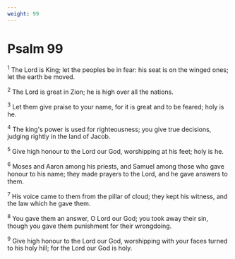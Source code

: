 ```yaml
---
weight: 99
---
```


# Psalm 99

<sup>1</sup> The Lord is King; let the peoples be in fear: his seat is on the winged ones; let the earth be moved. 

<sup>2</sup> The Lord is great in Zion; he is high over all the nations. 

<sup>3</sup> Let them give praise to your name, for it is great and to be feared; holy is he. 

<sup>4</sup> The king's power is used for righteousness; you give true decisions, judging rightly in the land of Jacob. 

<sup>5</sup> Give high honour to the Lord our God, worshipping at his feet; holy is he. 

<sup>6</sup> Moses and Aaron among his priests, and Samuel among those who gave honour to his name; they made prayers to the Lord, and he gave answers to them. 

<sup>7</sup> His voice came to them from the pillar of cloud; they kept his witness, and the law which he gave them. 

<sup>8</sup> You gave them an answer, O Lord our God; you took away their sin, though you gave them punishment for their wrongdoing. 

<sup>9</sup> Give high honour to the Lord our God, worshipping with your faces turned to his holy hill; for the Lord our God is holy. 


